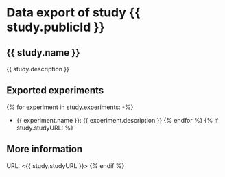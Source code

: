 # Data export of study {{ study.publicId }}

## {{ study.name }}

{{ study.description }}

## Exported experiments

{% for experiment in study.experiments: -%}
- {{ experiment.name }}: {{ experiment.description }}
{% endfor %}
{% if study.studyURL: %}
## More information

URL: <{{ study.studyURL }}>
{% endif %}
